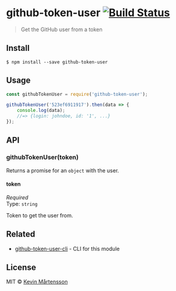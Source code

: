 # github-token-user [![Build Status](https://travis-ci.org/kevva/github-token-user.svg?branch=master)](https://travis-ci.org/kevva/github-token-user)

> Get the GitHub user from a token


## Install

```
$ npm install --save github-token-user
```


## Usage

```js
const githubTokenUser = require('github-token-user');

githubTokenUser('523ef6911917').then(data => {
	console.log(data);
	//=> {login: johndoe, id: '1', ...}
});
```

## API

### githubTokenUser(token)

Returns a promise for an `object` with the user.

#### token

*Required*<br>
Type: `string`

Token to get the user from.


## Related

* [github-token-user-cli](https://github.com/kevva/github-token-user-cli) - CLI for this module


## License

MIT © [Kevin Mårtensson](https://github.com/kevva)
